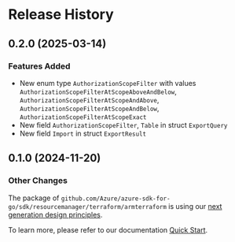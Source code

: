 # Release History

## 0.2.0 (2025-03-14)
### Features Added

- New enum type `AuthorizationScopeFilter` with values `AuthorizationScopeFilterAtScopeAboveAndBelow`, `AuthorizationScopeFilterAtScopeAndAbove`, `AuthorizationScopeFilterAtScopeAndBelow`, `AuthorizationScopeFilterAtScopeExact`
- New field `AuthorizationScopeFilter`, `Table` in struct `ExportQuery`
- New field `Import` in struct `ExportResult`


## 0.1.0 (2024-11-20)
### Other Changes

The package of `github.com/Azure/azure-sdk-for-go/sdk/resourcemanager/terraform/armterraform` is using our [next generation design principles](https://azure.github.io/azure-sdk/general_introduction.html).

To learn more, please refer to our documentation [Quick Start](https://aka.ms/azsdk/go/mgmt).